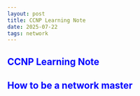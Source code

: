 ```yaml
---
layout: post
title: CCNP Learning Note
date: 2025-07-22
tags: network
---
```


<!--# <span style="color: blue;"></span>-->
## <span style="color: blue;">CCNP Learning Note</span>


<!--more-->
## <span style="color: blue;">How to be a network master</span>



